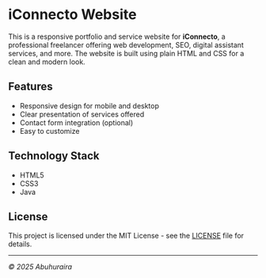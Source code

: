 # iConnecto Website

This is a responsive portfolio and service website for **iConnecto**, a professional freelancer offering web development, SEO, digital assistant services, and more. The website is built using plain HTML and CSS for a clean and modern look.

## Features

- Responsive design for mobile and desktop
- Clear presentation of services offered
- Contact form integration (optional)
- Easy to customize

## Technology Stack

- HTML5  
- CSS3  
- Java


## License

This project is licensed under the MIT License - see the [LICENSE](LICENSE) file for details.

---

*© 2025 Abuhuraira*

